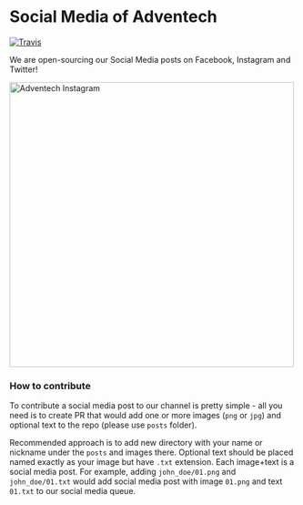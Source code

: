 Social Media of Adventech
=========================

[![Travis](https://img.shields.io/travis/Adventech/adventech-social.svg)](https://travis-ci.org/Adventech/adventech-social)

We are open-sourcing our Social Media posts on Facebook, Instagram and Twitter!

<img src="https://github.com/Adventech/adventech-social/blob/master/adventech-instagram.png" alt="Adventech Instagram" height="500"/>

### How to contribute

To contribute a social media post to our channel is pretty simple - all you need is to create PR that would add one or more images (`png` or `jpg`) and optional text to the repo (please use `posts` folder).

Recommended approach is to add new directory with your name or nickname under the `posts` and images there. Optional text should be placed named exactly as your image but have `.txt` extension. Each image+text is a social media post. For example, adding `john_doe/01.png` and `john_doe/01.txt` would add social media post with image `01.png` and text `01.txt` to our social media queue.

